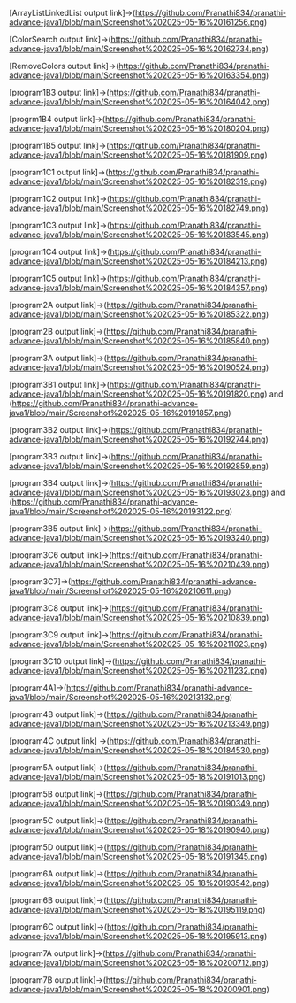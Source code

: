 [ArrayListLinkedList output link]->(https://github.com/Pranathi834/pranathi-advance-java1/blob/main/Screenshot%202025-05-16%20161256.png)

[ColorSearch output link]->(https://github.com/Pranathi834/pranathi-advance-java1/blob/main/Screenshot%202025-05-16%20162734.png)

[RemoveColors output link]->(https://github.com/Pranathi834/pranathi-advance-java1/blob/main/Screenshot%202025-05-16%20163354.png)

[program1B3 output link]->(https://github.com/Pranathi834/pranathi-advance-java1/blob/main/Screenshot%202025-05-16%20164042.png)

[progrm1B4 output link]->(https://github.com/Pranathi834/pranathi-advance-java1/blob/main/Screenshot%202025-05-16%20180204.png)

[program1B5 output link]->(https://github.com/Pranathi834/pranathi-advance-java1/blob/main/Screenshot%202025-05-16%20181909.png)

[program1C1 output link]->(https://github.com/Pranathi834/pranathi-advance-java1/blob/main/Screenshot%202025-05-16%20182319.png)

[program1C2 output link]->(https://github.com/Pranathi834/pranathi-advance-java1/blob/main/Screenshot%202025-05-16%20182749.png)

[program1C3 output link]->(https://github.com/Pranathi834/pranathi-advance-java1/blob/main/Screenshot%202025-05-16%20183545.png)

[program1C4 output link]->(https://github.com/Pranathi834/pranathi-advance-java1/blob/main/Screenshot%202025-05-16%20184213.png)

[program1C5 output link]->(https://github.com/Pranathi834/pranathi-advance-java1/blob/main/Screenshot%202025-05-16%20184357.png)

[program2A output link]->(https://github.com/Pranathi834/pranathi-advance-java1/blob/main/Screenshot%202025-05-16%20185322.png)

[program2B output link]->(https://github.com/Pranathi834/pranathi-advance-java1/blob/main/Screenshot%202025-05-16%20185840.png)

[program3A output link]->(https://github.com/Pranathi834/pranathi-advance-java1/blob/main/Screenshot%202025-05-16%20190524.png)

[program3B1 output link]->(https://github.com/Pranathi834/pranathi-advance-java1/blob/main/Screenshot%202025-05-16%20191820.png) and (https://github.com/Pranathi834/pranathi-advance-java1/blob/main/Screenshot%202025-05-16%20191857.png)

[program3B2 output link]->(https://github.com/Pranathi834/pranathi-advance-java1/blob/main/Screenshot%202025-05-16%20192744.png)

[program3B3 output link]->(https://github.com/Pranathi834/pranathi-advance-java1/blob/main/Screenshot%202025-05-16%20192859.png)

[program3B4 output link]->(https://github.com/Pranathi834/pranathi-advance-java1/blob/main/Screenshot%202025-05-16%20193023.png) and (https://github.com/Pranathi834/pranathi-advance-java1/blob/main/Screenshot%202025-05-16%20193122.png)

[program3B5 output link]->(https://github.com/Pranathi834/pranathi-advance-java1/blob/main/Screenshot%202025-05-16%20193240.png)

[program3C6 output link]->(https://github.com/Pranathi834/pranathi-advance-java1/blob/main/Screenshot%202025-05-16%20210439.png)

[program3C7]->(https://github.com/Pranathi834/pranathi-advance-java1/blob/main/Screenshot%202025-05-16%20210611.png)

[program3C8 output link]->(https://github.com/Pranathi834/pranathi-advance-java1/blob/main/Screenshot%202025-05-16%20210839.png)

[program3C9 output link]->(https://github.com/Pranathi834/pranathi-advance-java1/blob/main/Screenshot%202025-05-16%20211023.png)

[program3C10 output link]->(https://github.com/Pranathi834/pranathi-advance-java1/blob/main/Screenshot%202025-05-16%20211232.png)

[program4A]->(https://github.com/Pranathi834/pranathi-advance-java1/blob/main/Screenshot%202025-05-16%20213132.png)

[program4B output link]->(https://github.com/Pranathi834/pranathi-advance-java1/blob/main/Screenshot%202025-05-16%20213349.png)

[program4C output link] ->(https://github.com/Pranathi834/pranathi-advance-java1/blob/main/Screenshot%202025-05-18%20184530.png)

[program5A output link]->(https://github.com/Pranathi834/pranathi-advance-java1/blob/main/Screenshot%202025-05-18%20191013.png)

[program5B output link]->(https://github.com/Pranathi834/pranathi-advance-java1/blob/main/Screenshot%202025-05-18%20190349.png)

[program5C output link]->(https://github.com/Pranathi834/pranathi-advance-java1/blob/main/Screenshot%202025-05-18%20190940.png)

[program5D output link]->(https://github.com/Pranathi834/pranathi-advance-java1/blob/main/Screenshot%202025-05-18%20191345.png)

[program6A output link]->(https://github.com/Pranathi834/pranathi-advance-java1/blob/main/Screenshot%202025-05-18%20193542.png)

[program6B output link]->(https://github.com/Pranathi834/pranathi-advance-java1/blob/main/Screenshot%202025-05-18%20195119.png)

[program6C output link]->(https://github.com/Pranathi834/pranathi-advance-java1/blob/main/Screenshot%202025-05-18%20195913.png)

[program7A output link]->(https://github.com/Pranathi834/pranathi-advance-java1/blob/main/Screenshot%202025-05-18%20200712.png)

[program7B output link]->(https://github.com/Pranathi834/pranathi-advance-java1/blob/main/Screenshot%202025-05-18%20200901.png)













